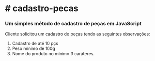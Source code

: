 # # cadastro-pecas
### Um simples método de cadastro de peças em JavaScript

 Cliente solicitou um cadastro de peças tendo as seguintes observações:

1) Cadastro de até 10 pçs
2) Peso mínimo de 100g
3) Nome do produto no mínimo 3 caráteres.

